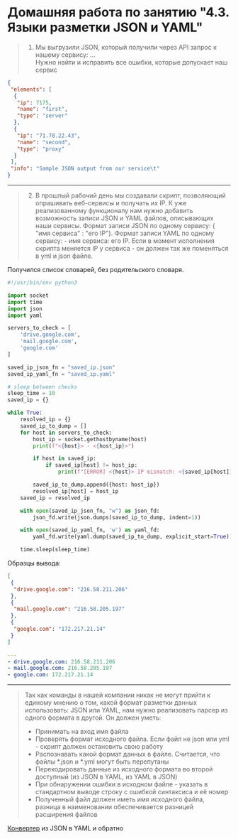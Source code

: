 # Домашняя работа по занятию "4.3. Языки разметки JSON и YAML"

> 1. Мы выгрузили JSON, который получили через API запрос к нашему сервису:
...<br> 
> Нужно найти и исправить все ошибки, которые допускает наш сервис

```json
{
 "elements": [
  {
   "ip": 7175,
   "name": "first",
   "type": "server"
  },
  {
   "ip": "71.78.22.43",
   "name": "second",
   "type": "proxy"
  }
 ],
 "info": "Sample JSON output from our service\t"
}
```

---
> 2. В прошлый рабочий день мы создавали скрипт, позволяющий опрашивать веб-сервисы и получать их IP. К уже реализованному функционалу нам нужно добавить возможность записи JSON и YAML файлов, описывающих наши сервисы. Формат записи JSON по одному сервису: { "имя сервиса" : "его IP"}. Формат записи YAML по одному сервису: - имя сервиса: его IP. Если в момент исполнения скрипта меняется IP у сервиса - он должен так же поменяться в yml и json файле.

Получился список словарей, без родительского словаря.
```python
#!/usr/bin/env python3

import socket
import time
import json
import yaml

servers_to_check = [
    'drive.google.com',
    'mail.google.com',
    'google.com'
]

saved_ip_json_fn = "saved_ip.json"
saved_ip_yaml_fn = "saved_ip.yaml"

# sleep between checks
sleep_time = 10
saved_ip = {}

while True:
    resolved_ip = {}
    saved_ip_to_dump = []
    for host in servers_to_check:
        host_ip = socket.gethostbyname(host)
        print(f"<{host}> - <{host_ip}>")

        if host in saved_ip:
            if saved_ip[host] != host_ip:
                print(f"[ERROR] <{host}> IP mismatch: <{saved_ip[host]}> <{host_ip}>")

        saved_ip_to_dump.append({host: host_ip})
        resolved_ip[host] = host_ip
    saved_ip = resolved_ip

    with open(saved_ip_json_fn, "w") as json_fd:
        json_fd.write(json.dumps(saved_ip_to_dump, indent=1))

    with open(saved_ip_yaml_fn, 'w') as yaml_fd:
        yaml_fd.write(yaml.dump(saved_ip_to_dump, explicit_start=True))

    time.sleep(sleep_time)
```
Образцы вывода:
```json
[
 {
  "drive.google.com": "216.58.211.206"
 },
 {
  "mail.google.com": "216.58.205.197"
 },
 {
  "google.com": "172.217.21.14"
 }
]
```
```yaml
---
- drive.google.com: 216.58.211.206
- mail.google.com: 216.58.205.197
- google.com: 172.217.21.14
```
---
> Так как команды в нашей компании никак не могут прийти к единому мнению о том, какой формат разметки данных использовать: JSON или YAML, нам нужно реализовать парсер из одного формата в другой. Он должен уметь:
>   * Принимать на вход имя файла
>   * Проверять формат исходного файла. Если файл не json или yml - скрипт должен остановить свою работу
>   * Распознавать какой формат данных в файле. Считается, что файлы *.json и *.yml могут быть перепутаны
>   * Перекодировать данные из исходного формата во второй доступный (из JSON в YAML, из YAML в JSON)
>   * При обнаружении ошибки в исходном файле - указать в стандартном выводе строку с ошибкой синтаксиса и её номер
>   * Полученный файл должен иметь имя исходного файла, разница в наименовании обеспечивается разницей расширения файлов

[Конвертер](04-script-03-yaml-03.py) из JSON в YAML и обратно

